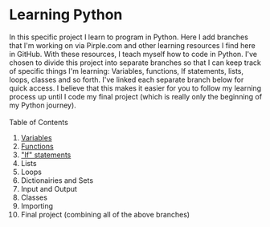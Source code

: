 # Learning Python
In this specific project I learn to program in Python. Here I add branches that I'm working on via Pirple.com and other learning resources I find here in GitHub. With these resources, I teach myself how to code in Python. I've chosen to divide this project into separate branches so that I can keep track of specific things I'm learning: Variables, functions, If statements, lists, loops, classes and so forth. I've linked each separate branch below for quick access. I believe that this makes it easier for you to follow my learning process up until I code my final project (which is really only the beginning of my Python journey).
<br><br>
Table of Contents
1. <a href="https://github.com/CAEL01/learningpython/blob/main/variables.py">Variables</a>
2. <a href="https://github.com/CAEL01/learningpython/blob/main/functions.py">Functions</a>
3. <a href="https://github.com/CAEL01/learningpython/blob/main/if_statements.py">"If" statements</a>
4. Lists
5. Loops
6. Dictionairies and Sets
7. Input and Output
8. Classes
9. Importing
10. Final project (combining all of the above branches)
